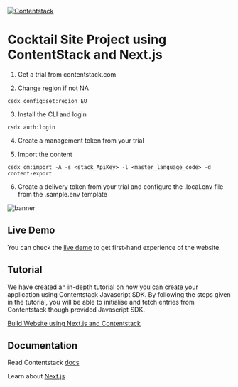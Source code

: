 [![Contentstack](https://camo.githubusercontent.com/d24f513afa94a4a762533d54a0f590300dbd0413/68747470733a2f2f7777772e636f6e74656e74737461636b2e636f6d2f646f63732f7374617469632f696d616765732f636f6e74656e74737461636b2e706e67)](https://www.contentstack.com/)


# Cocktail Site Project using ContentStack and Next.js

1. Get a trial from contentstack.com

2. Change region if not NA

```
csdx config:set:region EU 
```

3. Install the CLI and login 

```
csdx auth:login
```

4. Create a management token from your trial

5. Import the content 

```
csdx cm:import -A -s <stack_ApiKey> -l <master_language_code> -d content-export
```

6. Create a delivery token from your trial and configure the .local.env file from the .sample.env template



![banner](https://user-images.githubusercontent.com/41462986/105998117-51667580-60d2-11eb-80d8-155621ab6f52.png "banner.png")

## Live Demo

You can check the [live demo](https://sample-apps-nextjs-demo.now.sh/) to get first-hand experience of the website.


## Tutorial

We have created an in-depth tutorial on how you can create your application using Contentstack Javascript SDK. By following the steps given in the tutorial, you will be able to initialise and fetch entries from Contentstack though provided Javascript SDK.

[Build Website using Next.js and Contentstack](https://www.contentstack.com/docs/example-apps/build-a-website-using-next-js-and-contentstack)


## Documentation

Read Contentstack [docs](https://www.contentstack.com/docs/)

Learn about [Next.js](https://learnnextjs.com/)









